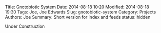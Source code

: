 Title: Gnotobiotic System
Date: 2014-08-18 10:20
Modified: 2014-08-18 19:30
Tags: Joe, Joe Edwards
Slug: gnotobiotic-system
Category: Projects
Authors: Joe
Summary: Short version for index and feeds
status: hidden

Under Construction